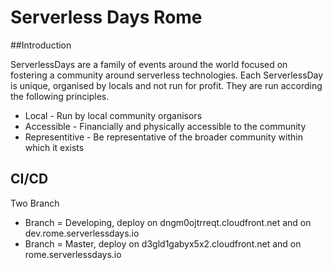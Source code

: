 # Serverless Days Rome

##Introduction

ServerlessDays are a family of events around the world focused on fostering a community around serverless technologies.
Each ServerlessDay is unique, organised by locals and not run for profit. They are run according the following principles.
- Local - Run by local community organisors
- Accessible - Financially and physically accessible to the community
- Representitive - Be representative of the broader community within which it exists

## CI/CD
Two Branch
- Branch = Developing, deploy on dngm0ojtrreqt.cloudfront.net and on dev.rome.serverlessdays.io
- Branch = Master, deploy on d3gld1gabyx5x2.cloudfront.net and on rome.serverlessdays.io
